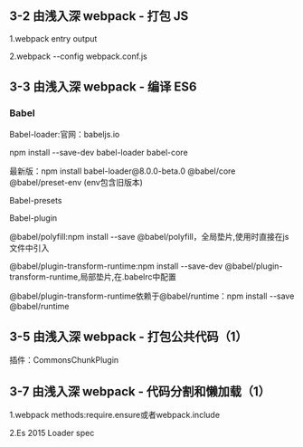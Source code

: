 <h2>3-2 由浅入深 webpack - 打包 JS</h2>
<p>1.webpack entry<entry> output</p>
<p>2.webpack --config webpack.conf.js</p>
<h2>3-3 由浅入深 webpack - 编译 ES6</h2>
<h3>Babel</h3>
<p>Babel-loader:官网：babeljs.io</p>
<p>npm install --save-dev babel-loader babel-core</p>
<p>最新版：npm install babel-loader@8.0.0-beta.0 @babel/core @babel/preset-env (env包含旧版本)</p>
<p>Babel-presets</p>
<p>Babel-plugin</p>
<p>@babel/polyfill:npm install --save @babel/polyfill，全局垫片,使用时直接在js文件中引入</p>
<p>@babel/plugin-transform-runtime:npm install --save-dev @babel/plugin-transform-runtime,局部垫片,在.babelrc中配置</p>
<p>@babel/plugin-transform-runtime依赖于@babel/runtime：npm install --save @babel/runtime</p>
<h2>3-5 由浅入深 webpack - 打包公共代码（1）</h2>
<p>插件：CommonsChunkPlugin</p>
<h2>3-7 由浅入深 webpack - 代码分割和懒加载（1）</h2>
<p>1.webpack methods:require.ensure或者webpack.include</p>
<p>2.Es 2015 Loader spec</p>
<p></p>
<p></p>
